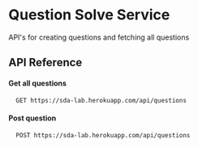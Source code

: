 
# Question Solve Service

API's for creating questions and fetching all questions


## API Reference

#### Get all questions

```http
  GET https://sda-lab.herokuapp.com/api/questions
```

#### Post question
```http
  POST https://sda-lab.herokuapp.com/api/questions
```




